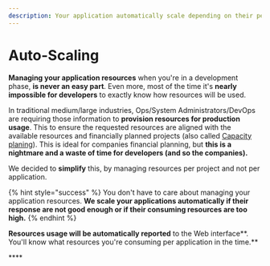 ```yaml
---
description: Your application automatically scale depending on their performance
---
```


# Auto-Scaling

**Managing your application resources** when you're in a development phase, **is never an easy part**. Even more, most of the time it's **nearly impossible for developers** to exactly know how resources will be used.

In traditional medium/large industries, Ops/System Administrators/DevOps are requiring those information to **provision resources for production usage**. This to ensure the requested resources are aligned with the available resources and financially planned projects \(also called [Capacity planing](https://en.wikipedia.org/wiki/Capacity_management)\). This is ideal for companies financial planning, but **this is a nightmare and a waste of time for developers \(and so the companies\).**

We decided to **simplify** this, by managing resources per project and not per application.

{% hint style="success" %}
You don't have to care about managing your application resources. **We scale your applications automatically if their response are not good enough or if their consuming resources are too high.**
{% endhint %}

**Resources usage will be automatically reported** to the Web interface**. You'll know what resources you're consuming per application in the time.** 

\*\*\*\*

